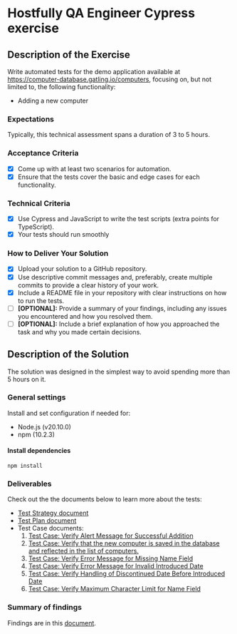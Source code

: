 # Hostfully QA Engineer Cypress exercise

## Description of the Exercise

Write automated tests for the demo application available at <https://computer-database.gatling.io/computers>, focusing on, but not limited to, the following functionality:

- Adding a new computer

### Expectations

Typically, this technical assessment spans a duration of 3 to 5 hours.

### Acceptance Criteria

- [X] Come up with at least two scenarios for automation.
- [X] Ensure that the tests cover the basic and edge cases for each functionality.

### Technical Criteria

- [X] Use Cypress and JavaScript to write the test scripts (extra points for TypeScript).
- [X] Your tests should run smoothly

### How to Deliver Your Solution

- [X] Upload your solution to a GitHub repository.
- [X] Use descriptive commit messages and, preferably, create multiple commits to
provide a clear history of your work.
- [X] Include a README file in your repository with clear instructions on how to run
the tests.
- [ ] **[OPTIONAL]:** Provide a summary of your findings, including any
issues you encountered and how you resolved them.
- [ ] **[OPTIONAL]:** Include a brief explanation of how you approached the task and
why you made certain decisions.

## Description of the Solution

The solution was designed in the simplest way to avoid spending more than 5 hours on it.

### General settings

Install and set configuration if needed for:

- Node.js (v20.10.0)
- npm (10.2.3)

#### Install dependencies

  ```batch
  npm install
  ```

### Deliverables

Check out the the documents below to learn more about the tests:

- [Test Strategy document](docs/test-strategy.md)
- [Test Plan document](docs/test-plan.md)
- Test Case documents:
  1. [Test Case: Verify Alert Message for Successful Addition](docs/est-cases/T001.md)
  2. [Test Case: Verify that the new computer is saved in the database and reflected in the list of computers.](docs/test-cases/T002.md)
  3. [Test Case: Verify Error Message for Missing Name Field](docs/test-cases/T003.md)
  4. [Test Case: Verify Error Message for Invalid Introduced Date](docs/test-cases/T004.md)
  5. [Test Case: Verify Handling of Discontinued Date Before Introduced Date](docs/test-cases/T005.md)
  6. [Test Case: Verify Maximum Character Limit for Name Field](docs/test-cases/T006.md)

### Summary of findings

Findings are in this [document](docs/issues.md).
